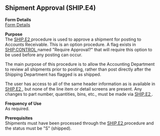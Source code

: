 ##  Shipment Approval (SHIP.E4)

<PageHeader />

**Form Details**  
[ Form Details ](SHIP-E4-1/README.md)   

**Purpose**  
The [ SHIP.E2 ](../../../../../../../../../rover/AP-OVERVIEW/AP-ENTRY/AP-E/AP-E-1/CURRENCY-CONTROL/SO-E/SO-E-4/SHIP-E/SO-P1/SHIP-E2) procedure is used to approve a shipment for posting to Accounts Receivable. This is an option procedure. A flag exists in [ SHIP.CONTROL ](../../../../../../../../../rover/AP-OVERVIEW/AP-ENTRY/AP-E/AP-E-1/MSHIP-E/MSHIP-E-1/SHIP-CONTROL) named "Require Approval?" that will require this option to be used before any posting can occur.   
  
The main purpose of this procedure is to allow the Accounting Department to
review all shipments prior to posting, rather than post directly after the
Shipping Department has flagged is as shipped.  
  
The user has access to all of the same header information as is available in [ SHIP.E2 ](../../../../../../../../../rover/AP-OVERVIEW/AP-ENTRY/AP-E/AP-E-1/CURRENCY-CONTROL/SO-E/SO-E-4/SHIP-E/SO-P1/SHIP-E2) , but none of the line item or detail screens are present. Any changes to part number, quantities, bins, etc., must be made via [ SHIP.E2 ](../../../../../../../../../rover/AP-OVERVIEW/AP-ENTRY/AP-E/AP-E-1/CURRENCY-CONTROL/SO-E/SO-E-4/SHIP-E/SO-P1/SHIP-E2) . 

**Frequency of Use**  
As required.

**Prerequisites**  
Shipments must have been processed through the [ SHIP.E2 ](../../../../../../../../../rover/AP-OVERVIEW/AP-ENTRY/AP-E/AP-E-1/CURRENCY-CONTROL/SO-E/SO-E-4/SHIP-E/SO-P1/SHIP-E2) procedure and the status must be "S" (shipped). 

<badge text= "Version 8.10.57" vertical="middle" />

<PageFooter />